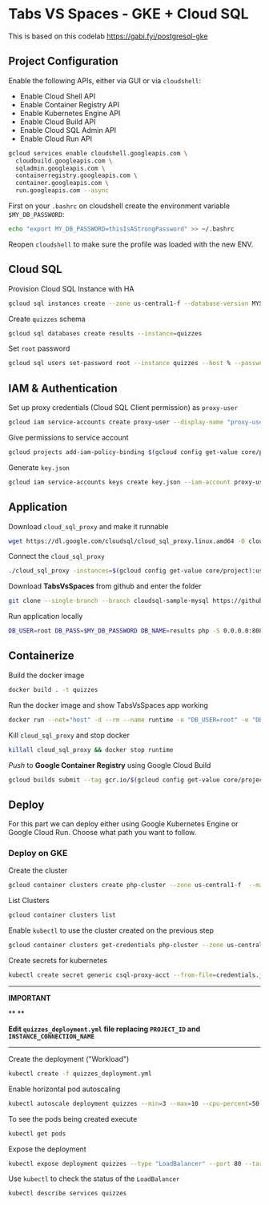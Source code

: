 # Tabs VS Spaces - GKE + Cloud SQL

This is based on this codelab <https://gabi.fyi/postgresql-gke>

## Project Configuration

Enable the following APIs, either via GUI or via `cloudshell`:

* Enable Cloud Shell API
* Enable Container Registry API
* Enable Kubernetes Engine API
* Enable Cloud Build API
* Enable Cloud SQL Admin API
* Enable Cloud Run API

```sh
gcloud services enable cloudshell.googleapis.com \
  cloudbuild.googleapis.com \
  sqladmin.googleapis.com \
  containerregistry.googleapis.com \ 
  container.googleapis.com \
  run.googleapis.com --async
```

First on your `.bashrc` on cloudshell create the environment variable `$MY_DB_PASSWORD`:

```sh
echo "export MY_DB_PASSWORD=thisIsAStrongPassword" >> ~/.bashrc
```

Reopen `cloudshell` to make sure the profile was loaded with the new ENV.

## Cloud SQL

Provision Cloud SQL Instance with HA

```sh
gcloud sql instances create --zone us-central1-f --database-version MYSQL_5_7 --tier db-n1-standard-4 --enable-bin-log --availability-type REGIONAL quizzes
```

Create `quizzes` schema

```sh
gcloud sql databases create results --instance=quizzes
```

Set `root` password

```sh
gcloud sql users set-password root --instance quizzes --host % --password $MY_DB_PASSWORD
```

## IAM & Authentication

Set up proxy credentials (Cloud SQL Client permission) as `proxy-user`

```sh
gcloud iam service-accounts create proxy-user --display-name "proxy-user"
```

Give permissions to service account

```sh
gcloud projects add-iam-policy-binding $(gcloud config get-value core/project) --member serviceAccount:proxy-user@$(gcloud config get-value core/project).iam.gserviceaccount.com --role roles/cloudsql.client
```

Generate `key.json`

```sh
gcloud iam service-accounts keys create key.json --iam-account proxy-user@$(gcloud config get-value core/project).iam.gserviceaccount.com
```

## Application

Download `cloud_sql_proxy` and make it runnable

```sh
wget https://dl.google.com/cloudsql/cloud_sql_proxy.linux.amd64 -O cloud_sql_proxy && chmod +x cloud_sql_proxy
```

Connect the `cloud_sql_proxy`

```sh
./cloud_sql_proxy -instances=$(gcloud config get-value core/project):us-central1:quizzes=tcp:3306 -credential_file=key.json &
```

Download **TabsVsSpaces** from github and enter the folder

```sh
git clone --single-branch --branch cloudsql-sample-mysql https://github.com/gabidavila/php-docs-samples.git && cp -R php-docs-samples/cloud_sql/tabs-vs-spaces tabs-vs-spaces && cd tabs-vs-spaces
```

Run application locally

```sh
DB_USER=root DB_PASS=$MY_DB_PASSWORD DB_NAME=results php -S 0.0.0.0:8080 -d error_reporting=0
```

## Containerize

Build the docker image

```sh
docker build . -t quizzes
```

Run the docker image and show TabsVsSpaces app working

```sh
docker run --net="host" -d --rm --name runtime -e "DB_USER=root" -e "DB_PASS=$MY_DB_PASSWORD" -e "DB_NAME=results" quizzes
```

Kill `cloud_sql_proxy` and stop docker

```sh
killall cloud_sql_proxy && docker stop runtime
```

_Push_ to **Google Container Registry** using Google Cloud Build

```sh
gcloud builds submit --tag gcr.io/$(gcloud config get-value core/project)/quizzes
```

## Deploy

For this part we can deploy either using Google Kubernetes Engine or Google Cloud Run. Choose what path you want to follow.

### Deploy on GKE

Create the cluster

```sh
gcloud container clusters create php-cluster --zone us-central1-f  --machine-type=e2-highcpu-2  --enable-autorepair --enable-autoscaling --max-nodes=10 --min-nodes=1
```

List Clusters

```sh
gcloud container clusters list
```

Enable `kubectl` to use the cluster created on the previous step

```sh
gcloud container clusters get-credentials php-cluster --zone us-central1-f
```

Create secrets for kubernetes

```sh
kubectl create secret generic csql-proxy-acct --from-file=credentials.json=../key.json && kubectl create secret generic csql-secrets --from-literal=username=root  --from-literal=password=$MY_DB_PASSWORD --from-literal=dbname=results
```

---

**IMPORTANT**

**
**

**Edit `quizzes_deployment.yml` file replacing `PROJECT_ID` and `INSTANCE_CONNECTION_NAME`**

---

Create the deployment ("Workload")

```sh
kubectl create -f quizzes_deployment.yml
```

Enable horizontal pod autoscaling

```sh
kubectl autoscale deployment quizzes --min=3 --max=10 --cpu-percent=50
```

To see the pods being created execute

```sh
kubectl get pods
```

Expose the deployment

```sh
kubectl expose deployment quizzes --type "LoadBalancer" --port 80 --target-port 8080
```

Use `kubectl` to check the status of the `LoadBalancer`

```sh
kubectl describe services quizzes
```